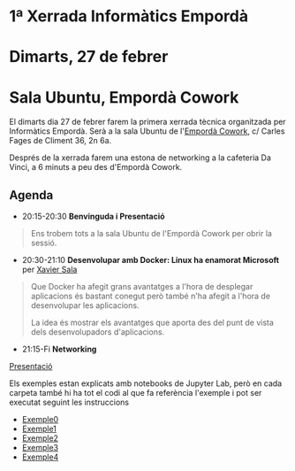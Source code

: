 # 1ª Xerrada Informàtics Empordà
# Dimarts, 27 de febrer
# Sala Ubuntu, Empordà Cowork

El dimarts dia 27 de febrer farem la primera xerrada tècnica organitzada per Informàtics Empordà. Serà a la sala Ubuntu de l'[Empordà Cowork](http://empordacowork.cat), c/ Carles Fages de Climent 36, 2n 6a.

Després de la xerrada farem una estona de networking a la cafeteria Da Vinci, a 6 minuts a peu des d'Empordà Cowork.

## Agenda

- 20:15-20:30 **Benvinguda i Presentació**

> Ens trobem tots a la sala Ubuntu de l'Empordà Cowork per obrir la sessió.

- 20:30-21:10 **Desenvolupar amb Docker: Linux ha enamorat Microsoft** per [Xavier Sala](http://afegirurl.com)

> Que Docker ha afegit grans avantatges a l'hora de desplegar aplicacions és bastant conegut però també n'ha afegit a l'hora de desenvolupar les aplicacions. 
>
> La idea és mostrar els avantatges que aporta des del punt de vista dels desenvolupadors d'aplicacions.

- 21:15-Fi **Networking** 

[Presentació](Docker-developers.pdf)

Els exemples estan explicats amb notebooks de Jupyter Lab, però en cada carpeta també hi ha tot el codi al que fa referència l'exemple i pot ser executat seguint les instruccions

* [Exemple0](Exemple0/DockerIntro.ipynb)
* [Exemple1](Exemple1/Dockerweb.ipynb)
* [Exemple2](Exemple2/ConnectarMySQLDocker.ipynb)
* [Exemple3](Exemple3/DockerCrearContenidors.ipynb)
* [Exemple4](Exemple4/DockerCompose.ipynb)


